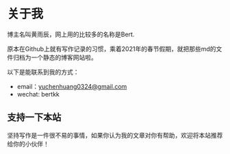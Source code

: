 # 关于我

博主名叫黄雨辰，网上用的比较多的名称是Bert.

原本在Github上就有写作记录的习惯，乘着2021年的春节假期，就把那些md的文件归档为一个静态的博客网站啦。

以下是能联系到我的方式：

- email：yuchenhuang0324@gmail.com
- wechat: bertkk

## 支持一下本站

坚持写作是一件很不易的事情，如果你认为我的文章对你有帮助，欢迎将本站推荐给你的小伙伴！
